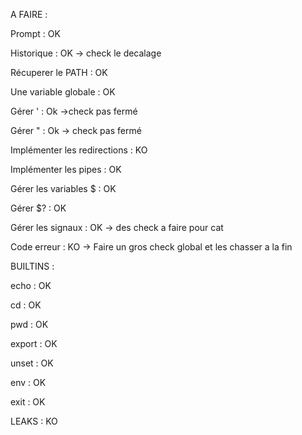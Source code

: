 A FAIRE :

Prompt : OK

Historique : OK -> check le decalage

Récuperer le PATH : OK

Une variable globale : OK

Gérer ' : Ok ->check pas fermé

Gérer " : Ok -> check pas fermé

Implémenter les redirections : KO

Implémenter les pipes : OK

Gérer les variables $ : OK

Gérer $? : OK

Gérer les signaux : OK -> des check a faire pour cat

Code erreur : KO -> Faire un gros check global et les chasser a la fin


BUILTINS :

echo : OK

cd : OK

pwd : OK

export : OK

unset : OK

env : OK

exit : OK

LEAKS : KO
